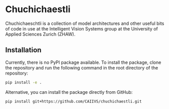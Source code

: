 # Chuchichaestli

Chuchichaeschtli is a collection of model architectures and other useful bits of code in use at the Intelligent Vision Systems group at the University of Applied Sciences Zurich (ZHAW).

## Installation

Currently, there is no PyPI package available. To install the package, clone the repository and run the following command in the root directory of the repository:

```bash
pip install -e .
```

Alternative, you can install the package directly from GitHub:

```bash
pip install git+https://github.com/CAIIVS/chuchichaestli.git
```

